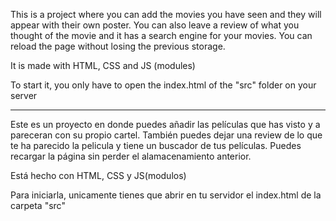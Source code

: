 This is a project where you can add the movies you have seen and they will appear with their own poster. You can also leave a review of what you thought of the movie and it has a search engine for your movies. You can reload the page without losing the previous storage.

It is made with HTML, CSS and JS (modules)

To start it, you only have to open the index.html of the "src" folder on your server

---

Este es un proyecto en donde puedes añadir las películas que has visto y a pareceran con su propio cartel. También puedes dejar una review de lo que te ha parecido la pelicula y tiene un buscador de tus películas. Puedes recargar la página sin perder el alamacenamiento anterior.

Está hecho con HTML, CSS y JS(modulos)

Para iniciarla, unicamente tienes que abrir en tu servidor el index.html de la carpeta "src"
